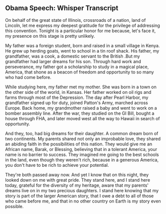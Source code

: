 ﻿## Obama Speech: Whisper Transcript


On behalf of the great state of Illinois, crossroads of a nation, land of Lincoln, let
me express my deepest gratitude for the privilege of addressing this convention. Tonight is a particular honor for me because, let's face it, my presence on this stage is pretty unlikely.


My father was a foreign student, born and raised in a small village in Kenya. He grew up herding goats, went to school in a tin roof shack. His father, my grandfather, was a cook, a domestic servant to the British .But my grandfather had larger dreams for his son. Through hard work and perseverance, my father got a scholarship to study in a magical place, America, that shone as a beacon of freedom and opportunity to so many who had come before.


While studying here, my father met my mother. She was born in a town on the other side of the world, in Kansas. Her father worked on oil rigs and farms through most of the Depression. The day after Pearl Harbor, my grandfather signed up for duty, joined Patton's Army, marched across Europe. Back home, my grandmother raised a baby and went to work on a bomber assembly line. After the war, they studied on the GI Bill, bought a house through FHA, and later moved
west all the way to Hawaii in search of opportunity.


And they, too, had big dreams for their daughter. A common dream born of two continents.
My parents shared not only an improbable love, they shared an abiding faith in the possibilities
of this nation. They would give me an African name, Barak, or Blessing, believing that in a tolerant America, your name is no barrier to success. They imagined me going to the best schools in the land, even though they weren't rich, because in a generous America, you don't have to be rich to achieve your potential.


They're both passed away now. And yet I know that on this night, they looked down on me with great pride. They stand here, and I stand here today, grateful for the diversity of my heritage, aware that my parents' dreams live on in my two precious daughters. I stand here knowing that my story is part of the larger American story, that I owe a debt to all of those who came before me, and that in no other country on Earth is my story even possible.